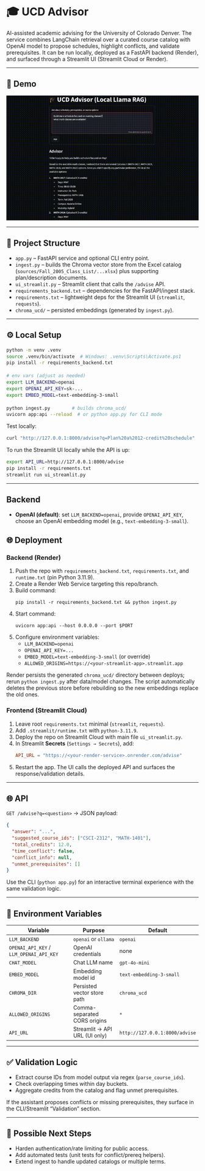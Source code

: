 # 🎓 UCD Advisor

AI-assisted academic advising for the University of Colorado Denver. The service combines LangChain retrieval over a curated course catalog with OpenAI model to propose schedules, highlight conflicts, and validate prerequisites. It can be run locally, deployed as a FastAPI backend (Render), and surfaced through a Streamlit UI (Streamlit Cloud or Render).

---

## 🎥 Demo

![Demo](docs/demo.gif)

---

## 🧱 Project Structure

- `app.py` – FastAPI service and optional CLI entry point.
- `ingest.py` – builds the Chroma vector store from the Excel catalog (`sources/Fall_2005_Class_List/...xlsx`) plus supporting plan/description documents.
- `ui_streamlit.py` – Streamlit client that calls the `/advise` API.
- `requirements_backend.txt` – dependencies for the FastAPI/ingest stack.
- `requirements.txt` – lightweight deps for the Streamlit UI (`streamlit`, `requests`).
- `chroma_ucd/` – persisted embeddings (generated by `ingest.py`).

---

## ⚙️ Local Setup

```bash
python -m venv .venv
source .venv/bin/activate  # Windows: .venv\Scripts\Activate.ps1
pip install -r requirements_backend.txt

# env vars (adjust as needed)
export LLM_BACKEND=openai
export OPENAI_API_KEY=sk-...
export EMBED_MODEL=text-embedding-3-small

python ingest.py        # builds chroma_ucd/
uvicorn app:api --reload  # or python app.py for CLI mode
```

Test locally:
```bash
curl "http://127.0.0.1:8000/advise?q=Plan%20a%2012-credit%20schedule"
```

To run the Streamlit UI locally while the API is up:
```bash
export API_URL=http://127.0.0.1:8000/advise
pip install -r requirements.txt
streamlit run ui_streamlit.py
```

---

## Backend

- **OpenAI (default)**: set `LLM_BACKEND=openai`, provide `OPENAI_API_KEY`, choose an OpenAI embedding model (e.g., `text-embedding-3-small`).


## 🌐 Deployment

### Backend (Render)

1. Push the repo with `requirements_backend.txt`, `requirements.txt`, and `runtime.txt` (pin Python 3.11.9).
2. Create a Render Web Service targeting this repo/branch.
3. Build command:
   ```
   pip install -r requirements_backend.txt && python ingest.py
   ```
4. Start command:
   ```
   uvicorn app:api --host 0.0.0.0 --port $PORT
   ```
5. Configure environment variables:
   - `LLM_BACKEND=openai`
   - `OPENAI_API_KEY=...`
   - `EMBED_MODEL=text-embedding-3-small` (or override)
   - `ALLOWED_ORIGINS=https://<your-streamlit-app>.streamlit.app`

Render persists the generated `chroma_ucd/` directory between deploys; rerun `python ingest.py` after data/model changes. The script automatically deletes the previous store before rebuilding so the new embeddings replace the old ones.

### Frontend (Streamlit Cloud)

1. Leave root `requirements.txt` minimal (`streamlit`, `requests`).
2. Add `.streamlit/runtime.txt` with `python-3.11.9`.
3. Deploy the repo on Streamlit Cloud with main file `ui_streamlit.py`.
4. In Streamlit **Secrets** (`Settings → Secrets`), add:
   ```toml
   API_URL = "https://<your-render-service>.onrender.com/advise"
   ```
5. Restart the app. The UI calls the deployed API and surfaces the response/validation details.

---

## 🌐 API

`GET /advise?q=<question>` → JSON payload:

```json
{
  "answer": "...",
  "suggested_course_ids": ["CSCI-2312", "MATH-1401"],
  "total_credits": 12.0,
  "time_conflict": false,
  "conflict_info": null,
  "unmet_prerequisites": []
}
```

Use the CLI (`python app.py`) for an interactive terminal experience with the same validation logic.

---

## 🧾 Environment Variables

| Variable | Purpose | Default |
| --- | --- | --- |
| `LLM_BACKEND` | `openai` or `ollama` | `openai` |
| `OPENAI_API_KEY` / `LLM_OPENAI_API_KEY` | OpenAI credentials | none |
| `CHAT_MODEL` | Chat LLM name | `gpt-4o-mini` |
| `EMBED_MODEL` | Embedding model id | `text-embedding-3-small` |
| `CHROMA_DIR` | Persisted vector store path | `chroma_ucd` |
| `ALLOWED_ORIGINS` | Comma-separated CORS origins | `*` |
| `API_URL` | Streamlit → API URL (UI only) | `http://127.0.0.1:8000/advise` |

---

## ✅ Validation Logic

- Extract course IDs from model output via regex (`parse_course_ids`).
- Check overlapping times within day buckets.
- Aggregate credits from the catalog and flag unmet prerequisites.

If the assistant proposes conflicts or missing prerequisites, they surface in the CLI/Streamlit “Validation” section.

---

## 🧪 Possible Next Steps

- Harden authentication/rate limiting for public access.
- Add automated tests (unit tests for conflict/prereq helpers).
- Extend ingest to handle updated catalogs or multiple terms.
